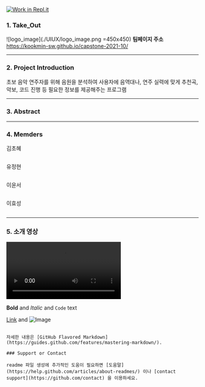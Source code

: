 [![Work in Repl.it](https://classroom.github.com/assets/work-in-replit-14baed9a392b3a25080506f3b7b6d57f295ec2978f6f33ec97e36a161684cbe9.svg)](https://classroom.github.com/online_ide?assignment_repo_id=352765&assignment_repo_type=GroupAssignmentRepo)
### 1. Take_Out
![logo_image](./UIUX/logo_image.png =450x450)
**팀페이지 주소** https://kookmin-sw.github.io/capstone-2021-10/


---


### 2. Project Introduction

초보 음악 연주자를 위해 음원을 분석하여 사용자에 음역대나, 연주 실력에 맞게 추천곡, 악보, 코드 진행 등 필요한 정보를 제공해주는 프로그램


---


### 3. Abstract



---


### 4. Memders
김초혜
```

```

유정현
```

```

이윤서
```

```

이효성
```

```


---


### 5. 소개 영상
![introduce_video](./UIUX/introduce_video.mp4)



**Bold** and _Italic_ and `Code` text

[Link](url) and ![Image](src)
```

자세한 내용은 [GitHub Flavored Markdown](https://guides.github.com/features/mastering-markdown/).

### Support or Contact

readme 파일 생성에 추가적인 도움이 필요하면 [도움말](https://help.github.com/articles/about-readmes/) 이나 [contact support](https://github.com/contact) 을 이용하세요.
